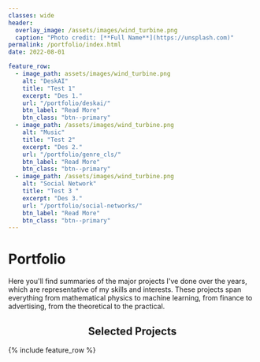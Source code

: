 ```yaml
---
classes: wide
header:
  overlay_image: /assets/images/wind_turbine.png
  caption: "Photo credit: [**Full Name**](https://unsplash.com)"
permalink: /portfolio/index.html
date: 2022-08-01

feature_row:
  - image_path: assets/images/wind_turbine.png
    alt: "DeskAI"
    title: "Test 1"
    excerpt: "Des 1."
    url: "/portfolio/deskai/"
    btn_label: "Read More"
    btn_class: "btn--primary"	
  - image_path: /assets/images/wind_turbine.png
    alt: "Music"
    title: "Test 2"
    excerpt: "Des 2."
    url: "/portfolio/genre_cls/"
    btn_label: "Read More"
    btn_class: "btn--primary"	
  - image_path: /assets/images/wind_turbine.png
    alt: "Social Network"
    title: "Test 3 "
    excerpt: "Des 3."
    url: "/portfolio/social-networks/"
    btn_label: "Read More"
    btn_class: "btn--primary"
---
```


# Portfolio

Here you'll find summaries of the major projects I've done over the years, which
are representative of my skills and interests. These projects span everything
from mathematical physics to machine learning, from finance to advertising, from
the theoretical to the practical.


<div align="center">
  <h2>Selected Projects</h2>
</div>

{% include feature_row %}
